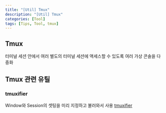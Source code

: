 ```yaml
---
title: "[Util] Tmux"
description: "[Util] Tmux"
categories: [Tool]
tags: [Tips, Tool, tmux]
---
```


## Tmux
터미널 세션 안에서 여러 별도의 터미널 세션에 액세스할 수 있도록 여러 가상 콘솔을 다중화
## Tmux 관련 유틸
### tmuxifier
Window와 Session의 셋팅을 미리 지정하고 불러와서 사용
[tmuxifier](https://github.com/jimeh/tmuxifier)
